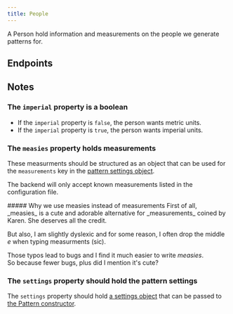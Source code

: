 ```yaml
---
title: People
---
```


A Person hold information and measurements on the people we generate patterns
for.

## Endpoints

<ReadMore />

## Notes

### The `imperial` property is a boolean

- If the `imperial` property is `false`, the person wants metric units.
- If the `imperial` property is `true`, the person wants imperial units.

### The `measies` property holds measurements

These measurments should be structured as an object that can be used for the
`measurements` key in the [pattern settings
object](/reference/settings/measurements).

The backend will only accept known measurements listed in the configuration file.

<Comment by="joost">
##### Why we use measies instead of measurements 
First of all, _measies_ is a cute and adorable alternative for _measurements_
coined by Karen. She deserves all the credit.

But also, I am slightly dyslexic and for some reason, I often drop the middle
_e_ when typing measurments (sic).

Those typos lead to bugs and I find it much easier to write _measies_.   
So because fewer bugs, plus did I mention it's cute?

</Comment>

### The `settings` property should hold the pattern settings

The `settings` property should hold [a settings object](/reference/settings)
that can be passed to [the Pattern
constructor](/reference/api/pattern#creating-a-pattern).

